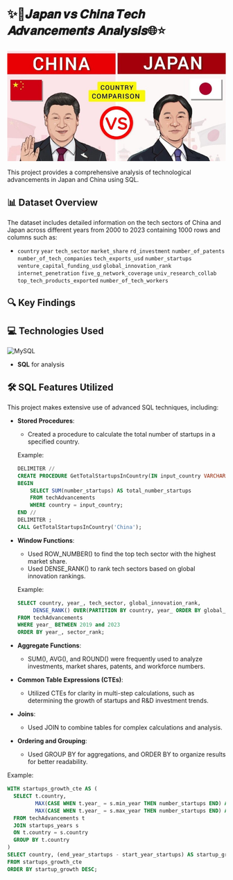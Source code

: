 # ✨🚀𝑱𝒂𝒑𝒂𝒏 𝒗𝒔 𝑪𝒉𝒊𝒏𝒂 𝑻𝒆𝒄𝒉 𝑨𝒅𝒗𝒂𝒏𝒄𝒆𝒎𝒆𝒏𝒕𝒔 𝑨𝒏𝒂𝒍𝒚𝒔𝒊𝒔🌐⭐

<img src='japanvschina.jpg'>

This project provides a comprehensive analysis of technological advancements in Japan and China using SQL.

## 📊 **Dataset Overview**
The dataset includes detailed information on the tech sectors of China and Japan across different years from 2000 to 2023 containing 1000 rows and columns such as:
- `country` `year` `tech_sector` `market_share` `rd_investment` `number_of_patents` `number_of_tech_companies` `tech_exports_usd` `number_startups` `venture_capital_funding_usd` `global_innovation_rank` `internet_penetration` `five_g_network_coverage` `univ_research_collab` `top_tech_products_exported` `number_of_tech_workers`

## 🔍 **Key Findings**


## 💻 **Technologies Used**

![MySQL](https://img.shields.io/badge/mysql-%2300f.svg?logo=mysql&logoColor=white)
- **SQL** for analysis

## 🛠️ **SQL Features Utilized**

This project makes extensive use of advanced SQL techniques, including:

- **Stored Procedures**: 
  - Created a procedure to calculate the total number of startups in a specified country.
  
  Example:
  ```sql
  DELIMITER //
  CREATE PROCEDURE GetTotalStartupsInCountry(IN input_country VARCHAR(50))
  BEGIN
      SELECT SUM(number_startups) AS total_number_startups
      FROM techAdvancements
      WHERE country = input_country;
  END //
  DELIMITER ;
  CALL GetTotalStartupsInCountry('China');
  ```
  
- **Window Functions**:
  - Used ROW_NUMBER() to find the top tech sector with the highest market share.
  - Used DENSE_RANK() to rank tech sectors based on global innovation rankings.
    
  Example:
  ```sql
  SELECT country, year_, tech_sector, global_innovation_rank, 
       DENSE_RANK() OVER(PARTITION BY country, year_ ORDER BY global_innovation_rank ASC) AS sector_rank
  FROM techAdvancements
  WHERE year_ BETWEEN 2019 and 2023
  ORDER BY year_, sector_rank;
  ```
- **Aggregate Functions**:
  - SUM(), AVG(), and ROUND() were frequently used to analyze investments, market shares, patents, and workforce numbers.
- **Common Table Expressions (CTEs)**:
  - Utilized CTEs for clarity in multi-step calculations, such as determining the growth of startups and R&D investment trends.
- **Joins**:
  - Used JOIN to combine tables for complex calculations and analysis.
- **Ordering and Grouping**:
  - Used GROUP BY for aggregations, and ORDER BY to organize results for better readability.
    
Example:
  ```sql
  WITH startups_growth_cte AS (
    SELECT t.country, 
           MAX(CASE WHEN t.year_ = s.min_year THEN number_startups END) AS start_year_startups,
           MAX(CASE WHEN t.year_ = s.max_year THEN number_startups END) AS end_year_startups
    FROM techAdvancements t
    JOIN startups_years s
    ON t.country = s.country
    GROUP BY t.country
)
SELECT country, (end_year_startups - start_year_startups) AS startup_growth
FROM startups_growth_cte
ORDER BY startup_growth DESC;
  ```
